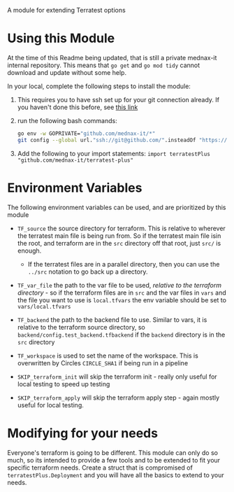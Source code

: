 A module for extending Terratest options

# Using this Module

At the time of this Readme being updated, that is still a private mednax-it internal repository. This means that `go get` and `go mod tidy` cannot download and update without some help.

In your local, complete the following steps to install the module:
1. This requires you to have ssh set up for your git connection already. If you haven't done this before, see [this link](https://docs.github.com/en/authentication/connecting-to-github-with-ssh)
2. run the following bash commands:
   ```bash
   go env -w GOPRIVATE="github.com/mednax-it/*"
   git config --global url."ssh://git@github.com/".insteadOf "https://github.com/"
   ```

3. Add the following to your import statements: `import terratestPlus "github.com/mednax-it/terratest-plus"`

# Environment Variables
The following environment variables can be used, and are prioritized by this module

* `TF_source` the source directory for terraform. This is relative to wherever the terratest main file is being run from. So if the terratest main file isin the root, and terraform are in the `src` directory off that root, just `src/` is enough.
  * If the terratest files are in a parallel directory, then you can use the `../src` notation to go back up a directory.
* `TF_var_file` the path to the var file to be used, *relative to the terraform directory* - so if the terraform files are in `src` and the var files in `vars` and the file you want to use is `local.tfvars` the env variable should be set to `vars/local.tfvars`
* `TF_backend` the path to the backend file to use. Similar to vars, it is relative to the terraform source directory, so `backend/config.test_backend.tfbackend` if the `backend` directory is in the `src` directory
* `TF_workspace` is used to set the name of the workspace. This is overwritten by Circles `CIRCLE_SHA1` if being run in a pipeline

* `SKIP_terraform_init` will skip the terraform init - really only useful for local testing to speed up testing
* `SKIP_terraform_apply` will skip the terraform apply step - again mostly useful for local testing.

# Modifying for your needs

Everyone's terraform is going to be different. This module can only do so much, so its intended to provide a few tools and to be extended to fit your specific terraform needs. Create a struct that is compromised of `terratestPlus.Deployment` and you will have all the basics to extend to your needs.
